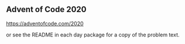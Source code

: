 ## Advent of Code 2020

https://adventofcode.com/2020

or see the README in each day package for a copy of the problem text.